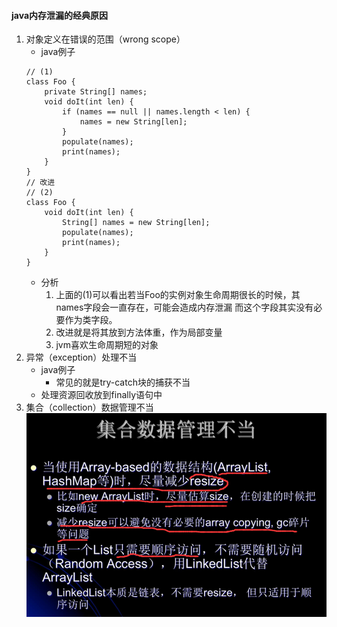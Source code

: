 #### java内存泄漏的经典原因
1. 对象定义在错误的范围（wrong scope）
    * java例子 
    ```
    // (1)
    class Foo {
        private String[] names;
        void doIt(int len) {
            if (names == null || names.length < len) {
                names = new String[len];
            }
            populate(names);
            print(names);
        }
    }
    // 改进
    // (2)
    class Foo {
        void doIt(int len) {
            String[] names = new String[len];
            populate(names);
            print(names);
        }
    }    
    ```
    * 分析
        1. 上面的(1)可以看出若当Foo的实例对象生命周期很长的时候，其names字段会一直存在，可能会造成内存泄漏
            而这个字段其实没有必要作为类字段。 
        2. 改进就是将其放到方法体重，作为局部变量
        3. jvm喜欢生命周期短的对象
2. 异常（exception）处理不当
    * java例子
        * 常见的就是try-catch块的捕获不当
    * 处理资源回收放到finally语句中
3. 集合（collection）数据管理不当
    ![](../imgs/gc_collection_manage.png)
    